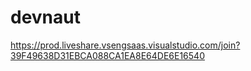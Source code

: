 # devnaut

https://prod.liveshare.vsengsaas.visualstudio.com/join?39F49638D31EBCA088CA1EA8E64DE6E16540
